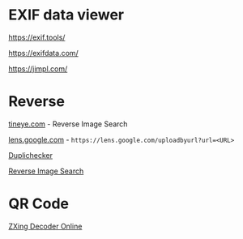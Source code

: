 # EXIF data viewer

https://exif.tools/

https://exifdata.com/

https://jimpl.com/

# Reverse

[tineye.com](https://tineye.com/) - Reverse Image Search

[lens.google.com](https://lens.google.com/) - `https://lens.google.com/uploadbyurl?url=<URL>`

[Duplichecker](https://www.duplichecker.com/reverse-image-search.php)

[Reverse Image Search](https://www.labnol.org/reverse/)

# QR Code

[ZXing Decoder Online](https://zxing.org/w/decode.jspx)

